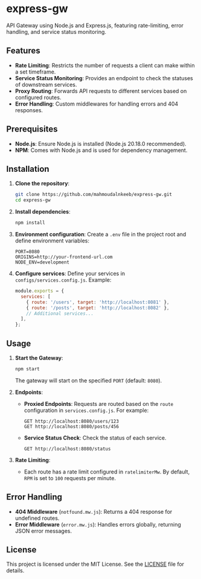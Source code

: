 # express-gw

API Gateway using Node.js and Express.js, featuring rate-limiting, error handling, and service status monitoring.

## Features

- **Rate Limiting**: Restricts the number of requests a client can make within a set timeframe.
- **Service Status Monitoring**: Provides an endpoint to check the statuses of downstream services.
- **Proxy Routing**: Forwards API requests to different services based on configured routes.
- **Error Handling**: Custom middlewares for handling errors and 404 responses.

## Prerequisites

- **Node.js**: Ensure Node.js is installed (Node.js 20.18.0 recommended).
- **NPM**: Comes with Node.js and is used for dependency management.

## Installation

1. **Clone the repository**:

   ```bash
   git clone https://github.com/mahmoudalnkeeb/express-gw.git
   cd express-gw
   ```

2. **Install dependencies**:

   ```bash
   npm install
   ```

3. **Environment configuration**:
   Create a `.env` file in the project root and define environment variables:

   ```env
   PORT=8080
   ORIGINS=http://your-frontend-url.com
   NODE_ENV=development
   ```

4. **Configure services**:
   Define your services in `configs/services.config.js`. Example:

   ```javascript
   module.exports = {
     services: [
       { route: '/users', target: 'http://localhost:8081' },
       { route: '/posts', target: 'http://localhost:8082' },
       // Additional services...
     ],
   };
   ```

## Usage

1. **Start the Gateway**:

   ```bash
   npm start
   ```

   The gateway will start on the specified `PORT` (default: `8080`).

2. **Endpoints**:

   - **Proxied Endpoints**: Requests are routed based on the `route` configuration in `services.config.js`. For example:

     ```
     GET http://localhost:8080/users/123
     GET http://localhost:8080/posts/456
     ```

   - **Service Status Check**: Check the status of each service.

     ```
     GET http://localhost:8080/status
     ```

3. **Rate Limiting**:
   - Each route has a rate limit configured in `ratelimiterMw`. By default, `RPM` is set to `100` requests per minute.

## Error Handling

- **404 Middleware** (`notfound.mw.js`): Returns a 404 response for undefined routes.
- **Error Middleware** (`error.mw.js`): Handles errors globally, returning JSON error messages.

## License

This project is licensed under the MIT License. See the [LICENSE](LICENSE) file for details.
